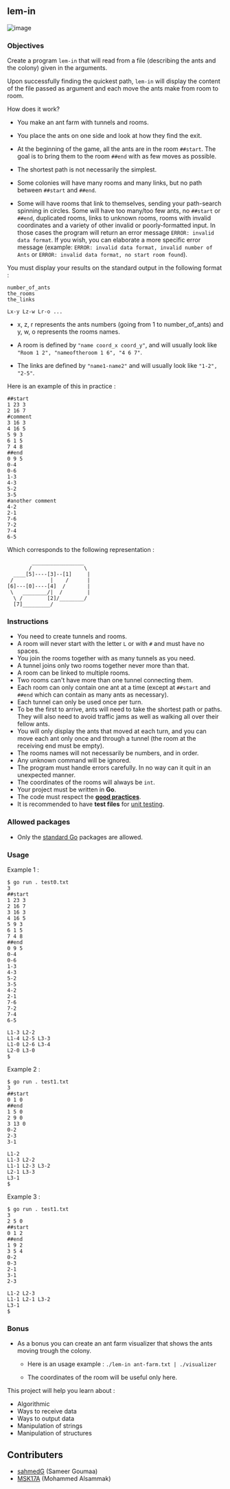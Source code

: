 ## lem-in
![image](https://miro.medium.com/v2/resize:fit:1400/1*K4QXRhXv9V1yQlngEZYYGA.png)
### Objectives

Create a program `lem-in` that will read from a file (describing the ants and the colony) given in the arguments.

Upon successfully finding the quickest path, `lem-in` will display the content of the file passed as argument and each move the ants make from room to room.

How does it work?

- You make an ant farm with tunnels and rooms.
- You place the ants on one side and look at how they find the exit.

- At the beginning of the game, all the ants are in the room `##start`. The goal is to bring them to the room `##end` with as few moves as possible.
- The shortest path is not necessarily the simplest.
- Some colonies will have many rooms and many links, but no path between `##start` and `##end`.
- Some will have rooms that link to themselves, sending your path-search spinning in circles. Some will have too many/too few ants, no `##start` or `##end`, duplicated rooms, links to unknown rooms, rooms with invalid coordinates and a variety of other invalid or poorly-formatted input. In those cases the program will return an error message `ERROR: invalid data format`. If you wish, you can elaborate a more specific error message (example: `ERROR: invalid data format, invalid number of Ants` or `ERROR: invalid data format, no start room found`).

You must display your results on the standard output in the following format :

```console
number_of_ants
the_rooms
the_links

Lx-y Lz-w Lr-o ...
```

- x, z, r represents the ants numbers (going from 1 to number_of_ants) and y, w, o represents the rooms names.

- A room is defined by `"name coord_x coord_y"`, and will usually look like `"Room 1 2", "nameoftheroom 1 6", "4 6 7"`.

- The links are defined by `"name1-name2"` and will usually look like `"1-2", "2-5"`.

Here is an example of this in practice :

```
##start
1 23 3
2 16 7
#comment
3 16 3
4 16 5
5 9 3
6 1 5
7 4 8
##end
0 9 5
0-4
0-6
1-3
4-3
5-2
3-5
#another comment
4-2
2-1
7-6
7-2
7-4
6-5
```

Which corresponds to the following representation :

```console
        _________________
       /                 \
  ____[5]----[3]--[1]     |
 /            |    /      |
[6]---[0]----[4]  /       |
 \   ________/|  /        |
  \ /        [2]/________/
  [7]_________/
```

### Instructions

- You need to create tunnels and rooms.
- A room will never start with the letter `L` or with `#` and must have no spaces.
- You join the rooms together with as many tunnels as you need.
- A tunnel joins only two rooms together never more than that.
- A room can be linked to multiple rooms.
- Two rooms can't have more than one tunnel connecting them.
- Each room can only contain one ant at a time (except at `##start` and `##end` which can contain as many ants as necessary).
- Each tunnel can only be used once per turn.
- To be the first to arrive, ants will need to take the shortest path or paths. They will also need to avoid traffic jams as well as walking all over their fellow ants.
- You will only display the ants that moved at each turn, and you can move each ant only once and through a tunnel (the room at the receiving end must be empty).
- The rooms names will not necessarily be numbers, and in order.
- Any unknown command will be ignored.
- The program must handle errors carefully. In no way can it quit in an unexpected manner.
- The coordinates of the rooms will always be `int`.
- Your project must be written in **Go**.
- The code must respect the [**good practices**](../good-practices/README.md).
- It is recommended to have **test files** for [unit testing](https://go.dev/doc/tutorial/add-a-test).

### Allowed packages

- Only the [standard Go](https://golang.org/pkg/) packages are allowed.

### Usage

Example 1 :

```
$ go run . test0.txt
3
##start
1 23 3
2 16 7
3 16 3
4 16 5
5 9 3
6 1 5
7 4 8
##end
0 9 5
0-4
0-6
1-3
4-3
5-2
3-5
4-2
2-1
7-6
7-2
7-4
6-5

L1-3 L2-2
L1-4 L2-5 L3-3
L1-0 L2-6 L3-4
L2-0 L3-0
$
```

Example 2 :

```
$ go run . test1.txt
3
##start
0 1 0
##end
1 5 0
2 9 0
3 13 0
0-2
2-3
3-1

L1-2
L1-3 L2-2
L1-1 L2-3 L3-2
L2-1 L3-3
L3-1
$
```

Example 3 :

```
$ go run . test1.txt
3
2 5 0
##start
0 1 2
##end
1 9 2
3 5 4
0-2
0-3
2-1
3-1
2-3

L1-2 L2-3
L1-1 L2-1 L3-2
L3-1
$
```

### Bonus

- As a bonus you can create an ant farm visualizer that shows the ants moving trough the colony.

  - Here is an usage example : `./lem-in ant-farm.txt | ./visualizer`

  - The coordinates of the room will be useful only here.

This project will help you learn about :

- Algorithmic
- Ways to receive data
- Ways to output data
- Manipulation of strings
- Manipulation of structures

## Contributers
- [sahmedG](https://github.com/sahmedG) (Sameer Goumaa)
- [MSK17A](https://github.com/MSK17A) (Mohammed Alsammak)
